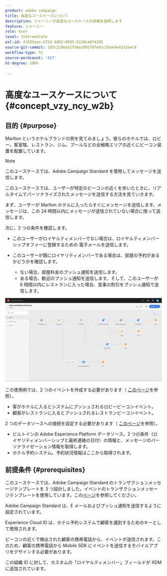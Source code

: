 ```yaml
---
product: adobe campaign
title: 高度なユースケースについて
description: ジャーニーの高度なユースケースの詳細を説明します
feature: ジャーニー
role: User
level: Intermediate
exl-id: 43435aee-572d-4db2-88d5-6124ce074285
source-git-commit: 185c2296a51f58e2092787edcc35ee9e4242bec8
workflow-type: ht
source-wordcount: '417'
ht-degree: 100%

---
```


# 高度なユースケースについて{#concept_vzy_ncy_w2b}

## 目的 {#purpose}

Marlton というホテルブランドの例を見てみましょう。彼らのホテルでは、ロビー、客室階、レストラン、ジム、プールなどの全戦略エリアの近くにビーコン装置を配置しています。

>[!NOTE]
>
>このユースケースでは、Adobe Campaign Standard を使用してメッセージを送信します。

このユースケースでは、ユーザーが特定のビーコンの近くを歩いたときに、リアルタイムでパーソナライズされたメッセージを送信する方法を見ていきます。

まず、ユーザーが Marlton ホテルに入ったらすぐにメッセージを送信します。メッセージは、この 24 時間以内にメッセージが送信されていない場合に限って送信します。

次に、2 つの条件を確認します。

* このユーザーがロイヤルティメンバーでない場合は、ロイヤルティメンバーシップオファーに登録するための 電子メールを送信します。

* このユーザーが既にロイヤリティメンバーである場合は、部屋の予約があるかどうかを確認します。
   * ない場合、部屋料金のプッシュ通知を送信します。
   * ある場合、歓迎のプッシュ通知を送信します。そして、このユーザーが 6 時間以内にレストランに入った場合、食事の割引をプッシュ通知で送信します。

![](../assets/journeyuc2_29.png)

この使用例では、2 つのイベントを作成する必要があります（ [このページ](../usecase/configuring-the-events.md)を参照）。

* 客がホテルに入るとシステムにプッシュされるロビービーコンイベント。
* 顧客がレストランに入るとプッシュされるレストランビーコンイベント。

2 つのデータソースへの接続を設定する必要があります（ [このページ](../usecase/configuring-the-data-sources.md)を参照）。

* ビルトインの Adobe Experience Platform データソース。2 つの条件（ロイヤリティメンバーシップと最終連絡の日付）の情報と、メッセージのパーソナライゼーション情報を取得します。
* ホテル予約システム。予約状況情報はここから取得されます。

## 前提条件 {#prerequisites}

このユースケースでは、Adobe Campaign Standard のトランザクションメッセージテンプレートを 3 つ設計しました。イベントのトランザクションメッセージテンプレートを使用しています。この[ページ](https://experienceleague.adobe.com/docs/campaign-standard/using/communication-channels/transactional-messaging/getting-started-with-transactional-msg.html?lang=ja)を参照してください。

Adobe Campaign Standard は、E メールおよびプッシュ通知を送信するように設定されています。

Experience Cloud ID は、ホテル予約システムで顧客を識別するためのキーとして使用されます。

ビーコンの近くで検出された顧客の携帯電話から、イベントが送信されます。このため、顧客の携帯電話から Mobile SDK にイベントを送信するモバイルアプリをデザインする必要があります。

この組織 ID に対して、カスタムの「ロイヤルティメンバー」フィールドが XDM に追加されています。
